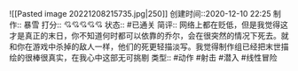![[Pasted image 20221208215735.jpg|250]]
创建时间::2020-12-10 22:25
制作:: 暴雪
打分:: 💘💘💘💘💘
状态:: #已通关 
简评:: 网络上都在贬低，但是我觉得这才是真正的末日，你不知道何时都可以依靠的乔尔，会在很突然的情况下死去。就和你在游戏中杀掉的敌人一样，他们的死更轻描淡写。我觉得制作组已经把末世描绘的很棒很真实，在我心中这部无可挑剔
类型:: #动作 #射击 #潜入 #线性冒险 
